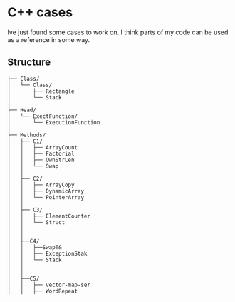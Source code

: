 
# C++ cases

Ive just found some cases to work on. I think parts of my code can be used as a reference in some way. 


## Structure


```text
├── Class/
│   └── Class/
│       ├── Rectangle
│       └── Stack
│
├── Head/
│   └── ExectFunction/
│       └── ExecutionFunction
│
├── Methods/
│   ├── C1/
│   │   ├── ArrayCount
│   │   ├── Factorial
│   │   ├── OwnStrLen
│   │   └── Swap
│   │
│   ├── C2/
│   │   ├── ArrayCopy
│   │   ├── DynamicArray
│   │   └── PointerArray
│   │
│   ├── C3/
│   │   ├── ElementCounter
│   │   └── Struct
│   │
│   │
│   ├──C4/
│   │   ├──SwapT&
│   │   ├── ExceptionStak
│   │   └── Stack
│   │
│   │
│   ├──C5/
│   │   ├── vector-map-ser
│   │   ├── WordRepeat

```

